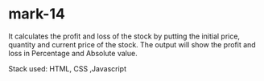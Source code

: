 # mark-14

 It calculates the profit and loss of the stock by putting the initial price, quantity and current price of the stock.
 The output will show the profit and loss in Percentage and Absolute value.
 
 Stack used: HTML, CSS ,Javascript
